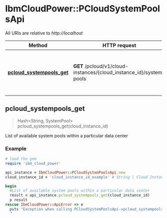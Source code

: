# IbmCloudPower::PCloudSystemPoolsApi

All URIs are relative to *http://localhost*

Method | HTTP request | Description
------------- | ------------- | -------------
[**pcloud_systempools_get**](PCloudSystemPoolsApi.md#pcloud_systempools_get) | **GET** /pcloud/v1/cloud-instances/{cloud_instance_id}/system-pools | List of available system pools within a particular data center



## pcloud_systempools_get

> Hash&lt;String, SystemPool&gt; pcloud_systempools_get(cloud_instance_id)

List of available system pools within a particular data center

### Example

```ruby
# load the gem
require 'ibm_cloud_power'

api_instance = IbmCloudPower::PCloudSystemPoolsApi.new
cloud_instance_id = 'cloud_instance_id_example' # String | Cloud Instance ID of a PCloud Instance

begin
  #List of available system pools within a particular data center
  result = api_instance.pcloud_systempools_get(cloud_instance_id)
  p result
rescue IbmCloudPower::ApiError => e
  puts "Exception when calling PCloudSystemPoolsApi->pcloud_systempools_get: #{e}"
end
```

### Parameters


Name | Type | Description  | Notes
------------- | ------------- | ------------- | -------------
 **cloud_instance_id** | **String**| Cloud Instance ID of a PCloud Instance | 

### Return type

[**Hash&lt;String, SystemPool&gt;**](SystemPool.md)

### Authorization

No authorization required

### HTTP request headers

- **Content-Type**: Not defined
- **Accept**: application/json

